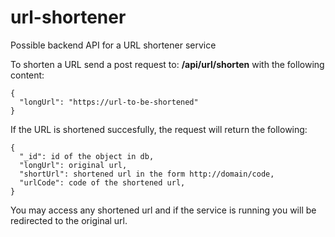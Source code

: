 # url-shortener
Possible backend API for a URL shortener service

To shorten a URL send a post request to: **/api/url/shorten** with the following content:
```
{
  "longUrl": "https://url-to-be-shortened"
}
```
If the URL is shortened succesfully, the request will return the following:
```
{
  "_id": id of the object in db,
  "longUrl": original url,
  "shortUrl": shortened url in the form http://domain/code,
  "urlCode": code of the shortened url,
}
```

You may access any shortened url and if the service is running you will be redirected to the original url.

